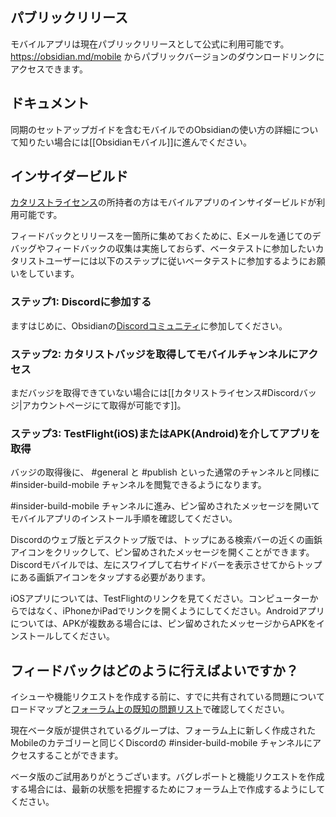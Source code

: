## パブリックリリース

モバイルアプリは現在パブリックリリースとして公式に利用可能です。 https://obsidian.md/mobile からパブリックバージョンのダウンロードリンクにアクセスできます。

## ドキュメント

同期のセットアップガイドを含むモバイルでのObsidianの使い方の詳細について知りたい場合には[[Obsidianモバイル]]に進んでください。

## インサイダービルド

[カタリストライセンス](https://obsidian.md/pricing)の所持者の方はモバイルアプリのインサイダービルドが利用可能です。

フィードバックとリリースを一箇所に集めておくために、Eメールを通じてのデバッグやフィードバックの収集は実施しておらず、ベータテストに参加したいカタリストユーザーには以下のステップに従いベータテストに参加するようにお願いをしています。

### ステップ1: Discordに参加する

ますはじめに、Obsidianの[Discordコミュニティ](https://discord.gg/veuWUTm)に参加してください。

### ステップ2: カタリストバッジを取得してモバイルチャンネルにアクセス

まだバッジを取得できていない場合には[[カタリストライセンス#Discordバッジ|アカウントページにて取得が可能です]]。

### ステップ3: TestFlight(iOS)またはAPK(Android)を介してアプリを取得

バッジの取得後に、 #general と #publish といった通常のチャンネルと同様に #insider-build-mobile チャンネルを閲覧できるようになります。

#insider-build-mobile チャンネルに進み、ピン留めされたメッセージを開いてモバイルアプリのインストール手順を確認してください。

Discordのウェブ版とデスクトップ版では、トップにある検索バーの近くの画鋲アイコンをクリックして、ピン留めされたメッセージを開くことができます。Discordモバイルでは、左にスワイプして右サイドバーを表示させてからトップにある画鋲アイコンをタップする必要があります。

iOSアプリについては、TestFlightのリンクを見てください。コンピューターからではなく、iPhoneかiPadでリンクを開くようにしてください。Androidアプリについては、APKが複数ある場合には、ピン留めされたメッセージからAPKをインストールしてください。

## フィードバックはどのように行えばよいですか？

イシューや機能リクエストを作成する前に、すでに共有されている問題についてロードマップと[フォーラム上の既知の問題リスト](https://forum.obsidian.md/t/list-of-known-issues/14286)で確認してください。

現在ベータ版が提供されているグループは、フォーラム上に新しく作成されたMobileのカテゴリーと同じくDiscordの #insider-build-mobile チャンネルにアクセスすることができます。

ベータ版のご試用ありがとうございます。バグレポートと機能リクエストを作成する場合には、最新の状態を把握するためにフォーラム上で作成するようにしてください。

